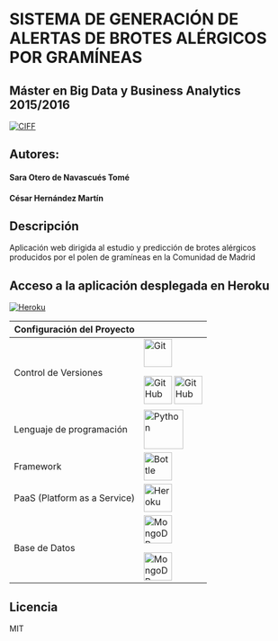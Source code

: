 # SISTEMA DE GENERACIÓN DE ALERTAS DE BROTES ALÉRGICOS POR GRAMÍNEAS
## Máster en Big Data y Business Analytics 2015/2016
[![CIFF](https://scontent-mad1-1.xx.fbcdn.net/v/t1.0-1/c1.0.160.160/p160x160/11406897_1017387538272638_2050513805961277289_n.jpg?oh=e617adb8805fbe4d4808456cccd83dc6&oe=586AA732)](http://www.ciff.net/)


## Autores:
#### Sara Otero de Navascués Tomé
#### César Hernández Martín

## Descripción
Aplicación web dirigida al estudio y predicción de brotes alérgicos producidos por el polen de gramíneas en la Comunidad de Madrid


## Acceso a la aplicación desplegada en Heroku

 [![Heroku](https://www.herokucdn.com/deploy/button.png)](http://gramineas-madrid.herokuapp.com/)
 

| Configuración del Proyecto| |
|------------------------------|---|
| Control de Versiones |<a href="https://git-scm.com/"><img src="https://git-scm.com/images/logos/downloads/Git-Logo-2Color.png" alt="Git" height="50"></a> <p></p><a href="https://github.com"> <img src="https://assets-cdn.github.com/images/modules/logos_page/GitHub-Mark.png" alt="GitHub" height="50"></a> <a href="https://github.com"><img src="https://assets-cdn.github.com/images/modules/logos_page/GitHub-Logo.png" alt="GitHub" height="50"></a> |
| Lenguaje de programación | <a href="https://www.python.org/"><img src="https://www.python.org/static/community_logos/python-logo-master-v3-TM-flattened.png" height="70" alt="Python"></a> |
| Framework | <a href="http://bottlepy.org/"> <img src="http://bottlepy.org/docs/dev/_static/logo_nav.png" alt="Bottle" height="50"> </a>|
| PaaS (Platform as a Service) | <a href="https://www.heroku.com"><img src="https://upload.wikimedia.org/wikipedia/en/a/a9/Heroku_logo.png" alt="Heroku" height="50"></a> |
| Base de Datos |  <a href="https://www.mongodb.com/"> <img src="https://webassets.mongodb.com/_com_assets/cms/mongodb-logo-rgb-j6w271g1xn.jpg" alt="MongoDB" height="50"></a><p></p><a href="https://mlab.com"><img src="https://mlab.com/company/brand/resources/mLab-logo-onlight.png" alt="MongoDB" height="50"></a> |










Licencia
----

MIT
